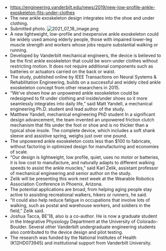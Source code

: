 - https://engineering.vanderbilt.edu/news/2019/new-low-profile-ankle-exoskeleton-fits-under-clothes
- The new ankle exoskeleton design integrates into the shoe and under clothing.
- Submitted photo. ![2021_07_18_image.png](https://cdn.logseq.com/%2Fc15b201a-227a-4f6b-aebf-92b9206a58c20c81c835-8d91-47b7-af17-f7aa1d9cae982021_07_18_image.png?Expires=4780223410&Signature=EHoQ9wOfQ0tfk78sXYkXO87ZDNgqWzrNTWJKc9eMHerrcF5KYj0CMX~MGxUhV9L7lul3clipb6Pkz6tdUiVU0GbHSbH50H2jwBTlz8NQ0hIsZa3L3Zth~K90C407HrzbasokdMtHKAyHSBpJGix2DeqN4P1HrNyRL4taUdxdL21bmTa~dyroHC3Oprjh7C~fhBXNZGfER-Zs4TNZ9bpFy89DHCbdE6hIuqW~TMGyuHxvG5h~N6730x0xKECMw-xfqJBAKcOsShQ9~sRQGZWJJTshfgpnnugum5TXidtw7NaOiIJ0aSFaxkaw3MMj-TyZyWW7UMxHSHrcb9zOKPT95g__&Key-Pair-Id=APKAJE5CCD6X7MP6PTEA)
- A new lightweight, low-profile and inexpensive ankle exoskeleton could be widely used among elderly people, those with impaired lower-leg muscle strength and workers whose jobs require substantial walking or running.
- Developed by Vanderbilt mechanical engineers, the device is believed to be the first ankle exoskeleton that could be worn under clothes without restricting motion. It does not require additional components such as batteries or actuators carried on the back or waist.
- The study, published online by IEEE Transactions on Neural Systems & Rehabilitation Engineering, builds on a successful and widely cited ankle exoskeleton concept from other researchers in 2015.
- “We’ve shown how an unpowered ankle exoskeleton could be redesigned to fit under clothing and inside/under shoes so it more seamlessly integrates into daily life,” said Matt Yandell, a mechanical engineering Ph.D. student and lead author of the study.
- Matthew Yandell, mechanical engineering PhD student
  In a significant design advancement, the team invented an unpowered friction clutch mechanism that fits under the foot or shoe and is no thicker than a typical shoe insole. The complete device, which includes a soft shank sleeve and assistive spring, weighs just over one pound.
- The unpowered ankle exoskeleton costs less than $100 to fabricate, without factoring in optimized design for manufacturing and economies of scale.
- “Our design is lightweight, low profile, quiet, uses no motor or batteries, it is low cost to manufacture, and naturally adapts to different walking speeds to assist the ankle muscles,” said Karl Zelik, assistant professor of mechanical engineering and senior author on the study.
- Zelik will be presenting this work next week at the Wearable Robotics Association Conference in Phoenix, Arizona.
- The potential applications are broad, from helping aging people stay active to assisting recreational walkers, hikers or runners, he said.
- “It could also help reduce fatigue in occupations that involve lots of walking, such as postal and warehouse workers, and soldiers in the field,” Zelik said.
- Joshua Tacca, BE’18, also is a co-author. He is now a graduate student in the Integrative Physiology Department at the University of Colorado-Boulder. Several other Vanderbilt undergraduate engineering students also contributed to the device design and pilot testing.
- The research was funded by the National Institutes of Health (K12HD073945) and institutional support from Vanderbilt University.
